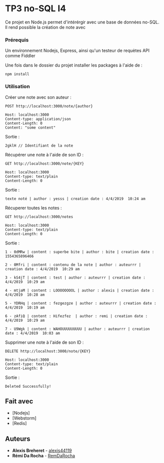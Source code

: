 # TP3 no-SQL I4

Ce projet en Node.js permet d'intérérgir avec une base de données no-SQL.
Il rend possible la création de note avec 

### Prérequis

Un environnement Nodejs, Express, ainsi qu'un testeur de requètes API comme Fiddler

Une fois dans le dossier du projet installer les packages à l'aide de : 

```
npm install
```


### Utilisation

Créer une note avec son auteur : 

```
POST http://localhost:3000/note/{author}

Host: localhost:3000
Content-type: application/json
Content-Length: 0
Content: "some content"
```

Sortie : 

```
2gklH // Identifiant de la note
```

Récupérer une note à l'aide de son ID :

```
GET http://localhost:3000/note/{KEY}

Host: localhost:3000
Content-type: text/plain
Content-Length: 0
```

Sortie : 

```
texte noté | author : yesss | creation date : 4/4/2019  10:24 am

```

Récuperer toutes les notes : 

```
GET http://localhost:3000/notes

Host: localhost:3000
Content-type: text/plain
Content-Length: 0
```

Sortie : 

```
1 - 0dMRw | content : superbe bite | author : bite | creation date : 1554365896466

2 - 0Mfri | content : contenu de la note | author : auteurrr | creation date : 4/4/2019  10:29 am

3 - kS4jT | content : test | author : auteurrr | creation date : 4/4/2019  10:29 am

4 - mtjaM | content : LOOOOOOOOL | author : alexis | creation date : 4/4/2019  10:28 am

5 - YDRHq | content : fezgezgze | author : auteurrr | creation date : 4/4/2019  10:19 am

6 - zAfiQ | content : Hifezfez  | author : remi | creation date : 4/4/2019  10:29 am

7 - U9Wgk | content : WAHOUUUUUUUUU | author : auteurrr | creation date : 4/4/2019  10:03 am
```

Supprimer une note à l'aide de son ID :

```
DELETE http://localhost:3000/note/{KEY}

Host: localhost:3000
Content-type: text/plain
Content-Length: 0
```

Sortie : 

```
Deleted Successfully!
```


## Fait avec

* [Nodejs]
* [Webstorm]
* [Redis]

## Auteurs

* **Alexis Breheret** - [alexis44119](https://github.com/alexis44119)
* **Rémi Da Rocha** - [RemDaRocha](https://github.com/RemDaRocha)
